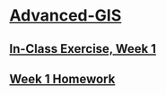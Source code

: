 # [Advanced-GIS](https://aej6qm.github.io/Advanced-GIS/)

## [In-Class Exercise, Week 1](/inclassweek1.md)

## [Week 1 Homework](/Week1HW.md)
